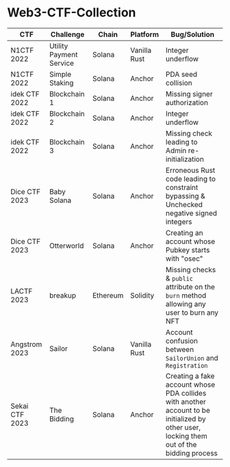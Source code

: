 # Web3-CTF-Collection

| **CTF**       | **Challenge**           | **Chain** | **Platform** | **Bug/Solution**                                    |
|---------------|-------------------------|-----------|--------------|-----------------------------------------------------|
| N1CTF 2022    | Utility Payment Service | Solana    | Vanilla Rust | Integer underflow                                   |
| N1CTF 2022    | Simple Staking          | Solana    | Anchor       | PDA seed collision                                  |
| idek CTF 2022 | Blockchain 1            | Solana    | Anchor       | Missing signer authorization                        |
| idek CTF 2022 | Blockchain 2            | Solana    | Anchor       | Integer underflow                                   |
| idek CTF 2022 | Blockchain 3            | Solana    | Anchor       | Missing check leading to Admin re-initialization    |
| Dice CTF 2023 | Baby Solana             | Solana    | Anchor       | Erroneous Rust code leading to constraint bypassing & Unchecked negative signed integers |
| Dice CTF 2023 | Otterworld              | Solana    | Anchor       | Creating an account whose Pubkey starts with "osec" |
| LACTF 2023    | breakup                 | Ethereum  | Solidity     | Missing checks & `public` attribute on the `burn` method allowing any user to burn any NFT |
| Angstrom 2023 | Sailor                  | Solana    | Vanilla Rust | Account confusion between `SailorUnion` and `Registration` |
| Sekai CTF 2023 | The Bidding            | Solana    | Anchor       | Creating a fake account whose PDA collides with another account to be initialized by other user, locking them out of the bidding process |